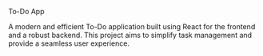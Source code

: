 
To-Do App

A modern and efficient To-Do application built using React for the frontend and a robust backend. This project aims to simplify task management and provide a seamless user experience.
